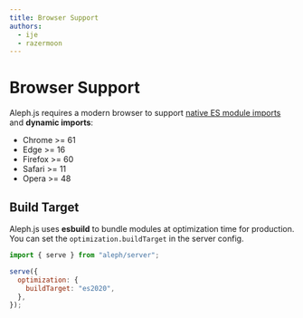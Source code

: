 ```yaml
---
title: Browser Support
authors:
  - ije
  - razermoon
---
```


# Browser Support

Aleph.js requires a modern browser to support
[native ES module imports](https://caniuse.com/#feat=es6-module) and **dynamic
imports**:

- Chrome >= 61
- Edge >= 16
- Firefox >= 60
- Safari >= 11
- Opera >= 48

## Build Target

Aleph.js uses **esbuild** to bundle modules at optimization time for production.
You can set the `optimization.buildTarget` in the server config.

```js
import { serve } from "aleph/server";

serve({
  optimization: {
    buildTarget: "es2020",
  },
});
```
